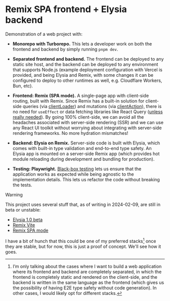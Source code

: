 # Remix SPA frontend + Elysia backend

Demonstration of a web project with:

- **Monorepo with Turborepo.** This lets a developer work on both the frontend and backend by simply running `pnpm dev`.

- **Separated frontend and backend.** The frontend can be deployed to any static site host, and the backend can be deployed to any environment that supports Node.js (example deployment configuration with Vercel is provided, and being Elysia and Remix, with some changes it can be configured to deploy to other runtimes as well, e.g. Cloudflare Workers, Bun, etc).

- **Frontend: Remix (SPA mode).** A single-page app with client-side routing, built with Remix. Since Remix has a built-in solution for client-side queries (via [clientLoader](https://remix.run/docs/en/main/route/client-loader)) and mutations (via [clientAction](https://remix.run/docs/en/main/route/client-action)), there is no need for `useEffect` or data fetching libraries like React Query ([unless really needed](https://remix.run/docs/en/main/discussion/state-management#understanding-state-management-in-react)). By going 100% client-side, we can avoid all the headaches associated with server-side rendering (SSR) and we can use any React UI toolkit without worrying about integrating with server-side rendering frameworks. No more hydration mismatches!

- **Backend: Elysia on Remix.** Server-side code is built with Elysia, which comes with built-in type validation and end-to-end type safety. An Elysia app is mounted on a server-side Remix app (which provides hot module reloading during development and bundling for production).

- **Testing: Playwright.** [Black-box testing](https://www.youtube.com/watch?v=vbIWSwz8NxQ) lets us ensure that the application works as expected while being agnostic to the implementation details. This lets us refactor the code without breaking the tests.

> [!WARNING]
>
> This project uses several stuff that, as of writing in 2024-02-09, are still in beta or unstable:
>
> - [Elysia 1.0 beta](https://github.com/elysiajs/elysia/pull/465)
> - [Remix Vite](https://remix.run/docs/en/main/future/vite)
> - [Remix SPA mode](https://remix.run/docs/en/main/future/spa-mode)
>
> I have a bit of hunch that this could be one of my preferred stacks[^prefer] once they are stable, but for now, this is just a proof of concept. We'll see how it goes.

[^prefer]: I’m only talking about the cases where I want to build a web application where its frontend and backend are completely separated, in which the frontend is completely static and rendered on the client-side, and the backend is written in the same language as the frontend (which gives us the possibility of having E2E type safety without code generation). In other cases, I would likely opt for different stacks.
